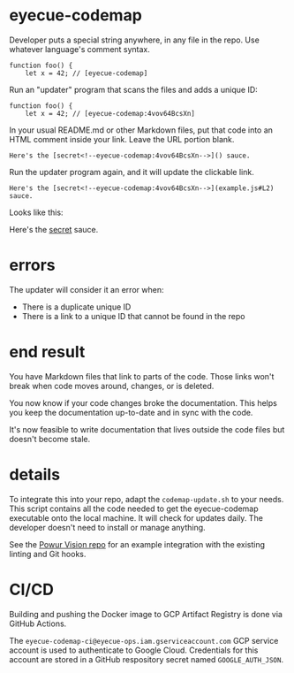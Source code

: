 # eyecue-codemap

Developer puts a special string anywhere, in any file in the repo. Use whatever language's comment syntax.

```
function foo() {
    let x = 42; // [eyecue-codemap]
```

Run an "updater" program that scans the files and adds a unique ID:

```
function foo() {
    let x = 42; // [eyecue-codemap:4vov64BcsXn]
```

In your usual README.md or other Markdown files, put that code into an HTML comment inside your link. Leave the URL
portion blank.

```
Here's the [secret<!--eyecue-codemap:4vov64BcsXn-->]() sauce.
```

Run the updater program again, and it will update the clickable link.

```
Here's the [secret<!--eyecue-codemap:4vov64BcsXn-->](example.js#L2) sauce.
```

Looks like this:

Here's the [secret<!--eyecue-codemap:4vov64BcsXn-->](example.js#L2) sauce.

# errors

The updater will consider it an error when:

* There is a duplicate unique ID
* There is a link to a unique ID that cannot be found in the repo

# end result

You have Markdown files that link to parts of the code. Those links won't break when code moves around, changes, or is
deleted.

You now know if your code changes broke the documentation. This helps you keep the documentation up-to-date and in sync
with the code.

It's now feasible to write documentation that lives outside the code files but doesn't become stale.

# details

To integrate this into your repo, adapt the `codemap-update.sh` to your needs. This script contains all the code needed
to get the eyecue-codemap executable onto the local machine. It will check for updates daily. The developer doesn't need
to install or manage anything.

See the [Powur Vision repo](https://github.com/eyecuelab/powur-vision) for an example integration with
the existing linting and Git hooks.

# CI/CD

Building and pushing the Docker image to GCP Artifact Registry is done via GitHub Actions.

The `eyecue-codemap-ci@eyecue-ops.iam.gserviceaccount.com` GCP service account is used to authenticate to Google Cloud. Credentials for this account are stored in a GitHub respository secret named `GOOGLE_AUTH_JSON`.
